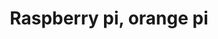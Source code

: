 ---
layout: tag
title: Raspberry pi, orange pi
excerpt: Raspberry Pi, Orange Pi là một dạng máy tính nhỏ gọn chỉ bằng lòng bàn tay, rẻ và tốn ít năng lượng. Một thiết bị rất đáng để tìm hiểu với lập trình viên với nhiều ứng dụng hữu ích. Chia sẻ kinh nghiệm, hướng dẫn cài đặt và sử dụng Raspberry Pi, Orange Pi trong thực tế.
permalink: /tags/raspberry-pi
tag_name: raspberry-pi
---